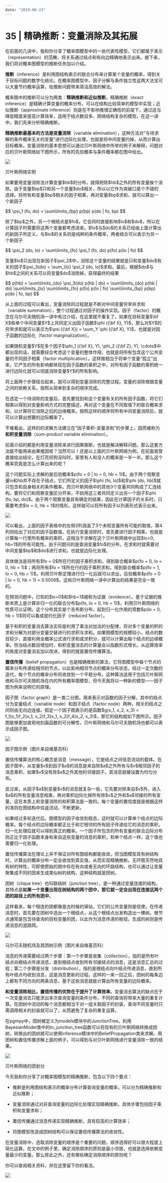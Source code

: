 ```yaml
---
date: "2019-06-23"
---  
```

      
# 35 | 精确推断：变量消除及其拓展
在前面的几讲中，我和你分享了概率图模型中的一些代表性模型，它们都属于表示（representation）的范畴，将关系通过结点和有向边精确地表示出来。接下来，我们将对概率图模型的推断任务加以介绍。

**推断**（inference）是利用图结构表示的联合分布来计算某个变量的概率，得到关于目标问题的数字化结论。在概率图模型中，因子分解与条件独立性这两大法宝可以大量节约概率运算，给推断问题带来简洁高效的解法。

概率图中的推断可以分为两类：**精确推断和近似推断**。精确推断（exact inference）是精确计算变量的概率分布，可以在结构比较简单的模型中实现；近似推断（approximate inference）则是在不影响推理正确性的前提下，通过适当降低精度来提高计算效率，适用于结点数目多、网络结构复杂的模型。在这一讲中，我们先来分析精确推断。

**精确推断最基本的方法是变量消除**（variable elimination），这种方法对“与待求解的条件概率无关的变量”进行边际化处理，也就是将中间变量约掉，从而计算出目标概率。变量消除的基本思想可以通过贝叶斯网络中所举的例子来解释，问题对应的贝叶斯网络如下图所示，所有的先验概率与条件概率都在图中给出。

<!-- [[[read_end]]] -->

![](./httpsstatic001geekbangorgresourceimage108c102b461742461283f716dc04dcba4b8c.png)

贝叶斯网络实例

如果要用变量消除法计算变量\$hb\$的分布，就得把除\$hb\$之外的所有变量挨个消除。由于变量\$bp\$只和另一个变量\$do\$相关，所以以它作为突破口是个不错的选择。将所有和变量\$bp\$相关的因子相乘，再对变量\$bp\$求和，就可以算出一个新因子

\$\$ \\psi\_1 \(fo, do\) = \\sum\\limits\_\{bp\} p\(bp\) p\(do | fo, bp\) \$\$

除了\$bp\$之外，另一个根结点是\$fo\$。它会同时直接影响\$lo\$和\$do\$，所以在计算因子时需要将这两个变量都考虑进来。\$fo\$与\$do\$的关系已经由上面计算出的新因子所定义，与\$lo\$的关系则是纯粹的条件概率，两者结合可以表示为另一个新因子

\$\$ \\psi\_2 \(do, lo\) = \\sum\\limits\_\{fo\} \\psi\_1 \(fo, do\) p\(fo\) p\(lo | fo\) \$\$

变量\$lo\$只出现在新因子\$\\psi\_2\$中，消除这个变量的结果就是只和变量\$do\$有关的因子\$\\psi\_3\(do\) = \\sum\_\{lo\} \\psi\_2 \(do, lo\)\$求和。最后，根据\$do\$与\$hb\$之间的关系可以将变量\$do\$消除掉，获得最终的结果

\$\$ p\(hb\) = \\sum\\limits\_\{do\} \\psi\_3\(do\) p\(hb | do\) = \\sum\\limits\_\{do\} p\(hb | do\) \\sum\\limits\_\{lo\} \\sum\\limits\_\{fo\} p\(fo\) p\(lo | fo\) \\sum\\limits\_\{bp\} p\(bp\) p\(do | fo, bp\) \$\$

从上面的过程可以看出，变量消除的过程就是不断对中间变量穷举并求和（variable summation），整个过程通过对因子的操作实现。因子（factor）的概念在马尔可夫随机场一讲中有过介绍，在这里就不重复了。如果在目标变量\$\\bf X\$和单个中间变量\$Y\$上共同定义出因子函数\$\\phi \(\{\\bf X\}, Y\)\$，那么对\$Y\$的穷举求和就可以表示为\$\\psi \(\{\\bf X\}\) = \\sum\_Y \\phi \(\{\\bf X\}, Y\)\$，也就是对因子函数的边际化（factor marginalization）。

如果随机变量\$Y\$在多个因子\$\\phi\_1 \(\{\\bf X\}, Y\), \\phi\_2 \(\{\\bf Z\}, Y\), \\cdots\$中都出现的话，就需要综合考虑这个变量的整体作用，也就是将所有包含这个公共变量的不同因子相乘（factor multiplication）。这样做相当于将单个变量“孤立”出来，它产生的所有影响都体现在因子函数的乘积之中，对所有因子函数的乘积统一进行边际化就可以彻底消除变量\$Y\$的所有影响。

将上面两个步骤结合起来，就可以得到变量消除的完整过程。变量的消除根据变量之间的依赖关系，按照从简单到复杂的顺序完成。

在选定一个待消除的变量后，首先要找到和这个变量有关的所有因子函数，将它们相乘以得到对变量影响方式的完整描述，再对这个变量在不同取值下的联合概率求和，以计算将它消除之后的边缘概率。按照这样的顺序将所有中间变量消除后，就可以计算出想要的边际概率了。

不难看出，这样的的求解方法建立在“因子乘积-变量求和”的步骤上，因而被称为**和积变量消除**（sum-product variable elimination）。

前面介绍的都是利用变量消除来进行因果推断，也就是解决解释问题。那么这套方法能不能用来由果推因呢？当然可以！还是以上面的贝叶斯网络为例，在前面我曾直接给出结论，在灯亮但狗没叫时，家里有人和没人的概率是一半一半。那么这个概率究竟是怎么计算出来的呢？

这个问题实际上求解的是后验概率\$p\(fo = 0 | lo = 0, hb = 1\)\$。由于两个观察变量lo和hb并不存在子结点，它们所定义的因子\$\\phi \(fo, lo\)\$和\$\\phi \(do, hb\)\$就只包含和自身相关的条件概率。而贝叶斯网络中的其他3个变量共同构成了汇连结构，要将它们和观察变量区分开来，不妨用这三者共同定义出另一个因子\$\\phi \(fo, bp, do\)\$。由于两个观察变量具有确定的结果，因此在计算因子的关系时，只需要考虑\$lo = 0, hb = 1\$的情形。这样就可以将所有因子以列表形式表示出来。

![](./httpsstatic001geekbangorgresourceimagede31de3a44cbd21695ed0d9f5c13fd331c31.png)

可以看出，上面的因子表格中的左侧3列涵盖了3个未知变量所有可能的取值，第4列则给出了对应的因子函数值。在执行变量消除时，首先要进行因子相乘，也就是计算每一行里所有概率的乘积，这相当于求解在这个贝叶斯网络中出现\$lo=0, hb=1\$的所有可能性。由于问题问的是查询变量\$fo\$的分布，在求和时就需要对中间变量\$bp\$和\$do\$进行求和，也就是边际化处理。

具体做法是将所有\$fo = 0\$所在行的因子乘积求和，得到联合概率\$p\(fo = 0, lo = 0, hb = 1\)\$；再将所有\$fo = 1\$所在行的因子乘积求和，得到联合概率\$p\(fo = 1, lo = 0, hb = 1\)\$。利用贝叶斯定理进行归一化后就可以求出，后验概率\$p\(fo = 0 | lo = 0, hb = 1\) = 0.5006\$，这和贝叶斯网络一讲中计算出的结果是完全一致的。

在预测问题中，已知的\$lo=0\$和\$hb=1\$被称为证据（evidence）。基于证据的推断本质上是计算非归一化的联合分布\$p\(fo, lo = 0, hb = 1\)\$，利用贝叶斯网络的性质可以证明，这个分布其实是个吉布斯分布，起到归一化作用的常数\$p\(lo = 0, hb = 1\)\$则可以看成是约化因子（reduced factor）。

基于和积的变量消去算法实际是利用了乘法对加法的分配律，将对多个变量的积的求和分解为对部分变量交替进行的求积与求和。如果图模型的规模较小，结点的数目较少，直接利用全概率公式进行求和或求积分，就可以计算出每个结点的边缘概率。但当结点数目增加时，和积变量消去的计算量会以指数形式增长。从运算效率的角度对变量消去加以改进，得到的就是置信传播算法。

**置信传播**（belief propagation）也是精确推断的算法，它将图模型中每个节点的概率分布传递给相邻的节点，以此影响相邻节点的概率分布状态，经过一定次数的迭代，每个节点的概率分布将收敛到一个平稳分布。这种算法适用于包括贝叶斯网络和马尔可夫随机场在内的所有概率图模型，但今天我将以一种新的模型——因子图为例来说明它的原理。

因子图（factor graph）是一类二分图，用来表示对函数的因子分解，其中的结点分为变量结点（variable node）和因子结点（factor node）两种，相关的结点之间则由无向边连接。假定一个因子图表示的是函数\$g\(x\_1, x\_2, x\_3\) = f\_1\(x\_1\)f\_2\(x\_1, x\_2\)f\_3\(x\_1, x\_2\)f\_4\(x\_2, x\_3\)\$，那它的结构就如下图所示。因子图能够更加直观地刻画函数的可分解性，贝叶斯网络和马尔可夫随机场也都可以表示成因子图。

![](./httpsstatic001geekbangorgresourceimage86e4869056c26cf34604bf56765630c816e4.jpg)

因子图示例（图片来自维基百科）

置信传播算法的核心概念是消息（message），它是结点之间信息流动的载体。在因子图中，从变量\$v\$到因子\$a\$的消息是来自除\$a\$之外所有与\$v\$相邻因子的消息乘积，如果\$v\$没有除\$a\$之外其他的邻接因子，其消息就被设置为均匀分布。

反过来，从因子\$a\$到变量\$v\$的消息就复杂一些，它先要对除来自\$v\$外，进入\$a\$的所有变量消息相乘，再对乘积边际化掉所有除\$v\$之外和\$a\$邻接的所有变量，这在本质上和变量消除的和积算法是一致的。每个变量的置信度就是根据这样的准则在图结构中往返流动，不断更新。

如果经过多轮迭代后，图模型的因子收敛到稳态，这时就可以计算单个结点的边际概率。每个结点的边际概率都正比于和它相邻的所有因子传递给它的消息的乘积，归一化处理后就可以得到真正的概率。一个因子所包含的所有变量的联合边际分布则正比于因子函数本身和来自这些变量的消息的乘积，和单个结点一样，这个值也需要归一化处理。

置信传播算法在理论上并不保证对所有图结构都能收敛，但当图模型具有树结构时，计算出的概率分布一定会收敛到真实值，从而实现精确推断。无环图天然地具有树的特性，可即使原始的图中存在有向或者无向的环路结构，也可以通过让变量聚集成不同的团来生成类似树的结构，这种结构就是团树。

团树（clique tree）也叫联结树（junction tree），是一种通过变量连接的结构。其特点是**如果一个变量出现在树结构的两个团中，那它就一定会出现在连接这两个团的路径上的所有团中**。

这样看来，每个相连的团都像是古时候的驿站，它们的公共变量则是信使。在传递消息时，首先要在团树中选出一个根结点，从这个根结点出发构造出一棵树。根节点通常是包含待查询的目标变量的团，以此作为消息传递的枢纽，生成的树则是传递消息的道路网。

![](./httpsstatic001geekbangorgresourceimage7caa7ca666e94b1eacc63026d037561a1faa.png)

马尔可夫随机场及其团树示例（图片来自维基百科）

消息的传递需要经过两个步骤：第一个步骤是收集（collection），指的是所有叶结点向根结点传递消息，直到根结点收到所有邻接结点的消息，这是消息汇总的过程；第二个步骤是分发（distribution），指的是根结点向叶结点传递消息，直到所有叶结点均收到消息，这是消息更新的过程。这样的一来一回之后，团树的每条边上都有不同方向的两条消息，基于这些消息就能计算出所有变量的边际概率。

**和变量消除相比，置信传播的优势在于提升了计算效率**。变量消去算法的缺点在于一次变量消去只能求出本次查询变量的条件分布，不同的查询将带来大量的重复计算。在团树中流动的每个消息都相当于对一组关联因子的封装，查询不同变量时只需调用相关的封装就可以了，从而避免了复杂的重复运算。

在pgmpy中，团树被定义为models模块中的JunctionTree。利用BayesianModel类中的to\_junction\_tree函数可以将现有的贝叶斯网络转换成团树，转换出的团树就可以使用inference模块中的BeliefPropagation类来求解。用团树和置信传播求解上面的例子，可以得到与对贝叶斯网络进行变量消除一致的结果。

![](./httpsstatic001geekbangorgresourceimage9d1d9df4bad90a25c11db110ce8366172f1d.png)

贝叶斯网络的团划分

今天我和你分享了对概率图模型的精确推断，包含以下四个要点：

* 推断是利用图结构表示的概率分布计算查询变量的概率，可以分为精确推断和近似推断；

* 变量消除通过对非查询变量的边际化处理实现精确推断，具体步骤包括因子乘积和变量求和；

* 置信传播通过消息传递实现精确推断，具有较高的计算效率；

* 将图模型改造成团树结构可以保证置信传播算法的收敛性。

在变量消除中，选取消除变量的顺序是个重要的问题，顺序选得好可以很大程度上简化运算。在文中的例子里，确定消除顺序的原则是最小邻居，也就是选择依赖变量最少的变量。那么除此之外，还有哪些确定消除顺序的原则呢？

你可以查阅相关资料，并在这里留下你的看法。

![](./httpsstatic001geekbangorgresourceimaged309d37a7f5323c6c6df5ff39973a9a3f409.jpg)